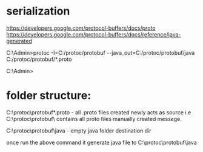 # serialization
https://developers.google.com/protocol-buffers/docs/proto
https://developers.google.com/protocol-buffers/docs/reference/java-generated

C:\Admin>protoc -I=C:/protoc/protobuf --java_out=C:/protoc/protobuf/java C:/protoc/protobuf/*.proto

C:\Admin>

folder structure:
=================

C:\protoc\protobuf\*.proto - all .proto files created newly 
acts as source
i.e C:\protoc\protobuf\ contains all proto files manually created message.

C:\protoc\protobuf\java - empty java folder destination dir

once run the above command it generate java file to C:\protoc\protobuf\java
